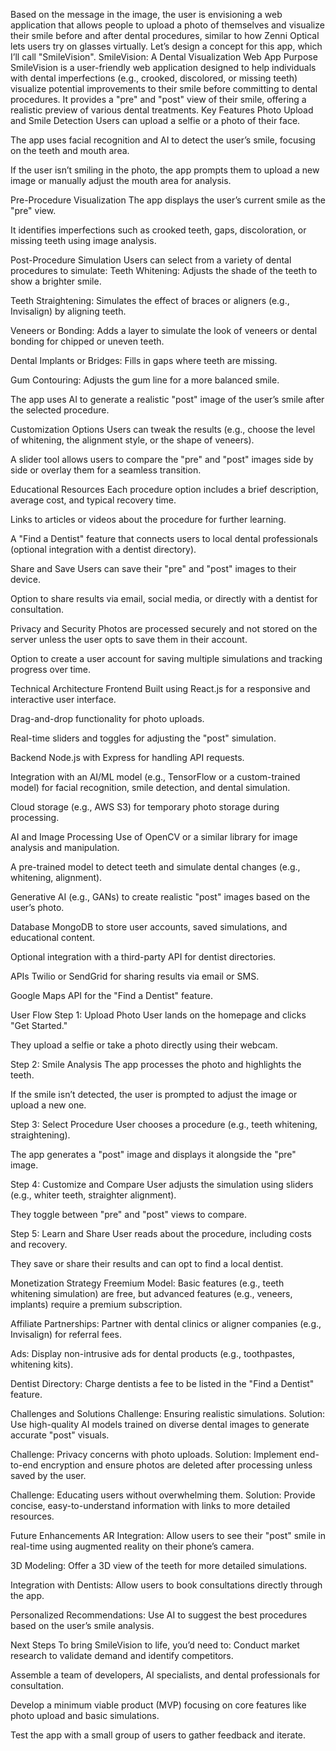 Based on the message in the image, the user is envisioning a web application that allows people to upload a photo of themselves and visualize their smile before and after dental procedures, similar to how Zenni Optical lets users try on glasses virtually. Let’s design a concept for this app, which I’ll call "SmileVision".
SmileVision: A Dental Visualization Web App
Purpose
SmileVision is a user-friendly web application designed to help individuals with dental imperfections (e.g., crooked, discolored, or missing teeth) visualize potential improvements to their smile before committing to dental procedures. It provides a "pre" and "post" view of their smile, offering a realistic preview of various dental treatments.
Key Features
Photo Upload and Smile Detection
Users can upload a selfie or a photo of their face.

The app uses facial recognition and AI to detect the user’s smile, focusing on the teeth and mouth area.

If the user isn’t smiling in the photo, the app prompts them to upload a new image or manually adjust the mouth area for analysis.

Pre-Procedure Visualization
The app displays the user’s current smile as the "pre" view.

It identifies imperfections such as crooked teeth, gaps, discoloration, or missing teeth using image analysis.

Post-Procedure Simulation
Users can select from a variety of dental procedures to simulate:
Teeth Whitening: Adjusts the shade of the teeth to show a brighter smile.

Teeth Straightening: Simulates the effect of braces or aligners (e.g., Invisalign) by aligning teeth.

Veneers or Bonding: Adds a layer to simulate the look of veneers or dental bonding for chipped or uneven teeth.

Dental Implants or Bridges: Fills in gaps where teeth are missing.

Gum Contouring: Adjusts the gum line for a more balanced smile.

The app uses AI to generate a realistic "post" image of the user’s smile after the selected procedure.

Customization Options
Users can tweak the results (e.g., choose the level of whitening, the alignment style, or the shape of veneers).

A slider tool allows users to compare the "pre" and "post" images side by side or overlay them for a seamless transition.

Educational Resources
Each procedure option includes a brief description, average cost, and typical recovery time.

Links to articles or videos about the procedure for further learning.

A "Find a Dentist" feature that connects users to local dental professionals (optional integration with a dentist directory).

Share and Save
Users can save their "pre" and "post" images to their device.

Option to share results via email, social media, or directly with a dentist for consultation.

Privacy and Security
Photos are processed securely and not stored on the server unless the user opts to save them in their account.

Option to create a user account for saving multiple simulations and tracking progress over time.

Technical Architecture
Frontend
Built using React.js for a responsive and interactive user interface.

Drag-and-drop functionality for photo uploads.

Real-time sliders and toggles for adjusting the "post" simulation.

Backend
Node.js with Express for handling API requests.

Integration with an AI/ML model (e.g., TensorFlow or a custom-trained model) for facial recognition, smile detection, and dental simulation.

Cloud storage (e.g., AWS S3) for temporary photo storage during processing.

AI and Image Processing
Use of OpenCV or a similar library for image analysis and manipulation.

A pre-trained model to detect teeth and simulate dental changes (e.g., whitening, alignment).

Generative AI (e.g., GANs) to create realistic "post" images based on the user’s photo.

Database
MongoDB to store user accounts, saved simulations, and educational content.

Optional integration with a third-party API for dentist directories.

APIs
Twilio or SendGrid for sharing results via email or SMS.

Google Maps API for the "Find a Dentist" feature.

User Flow
Step 1: Upload Photo
User lands on the homepage and clicks "Get Started."

They upload a selfie or take a photo directly using their webcam.

Step 2: Smile Analysis
The app processes the photo and highlights the teeth.

If the smile isn’t detected, the user is prompted to adjust the image or upload a new one.

Step 3: Select Procedure
User chooses a procedure (e.g., teeth whitening, straightening).

The app generates a "post" image and displays it alongside the "pre" image.

Step 4: Customize and Compare
User adjusts the simulation using sliders (e.g., whiter teeth, straighter alignment).

They toggle between "pre" and "post" views to compare.

Step 5: Learn and Share
User reads about the procedure, including costs and recovery.

They save or share their results and can opt to find a local dentist.

Monetization Strategy
Freemium Model: Basic features (e.g., teeth whitening simulation) are free, but advanced features (e.g., veneers, implants) require a premium subscription.

Affiliate Partnerships: Partner with dental clinics or aligner companies (e.g., Invisalign) for referral fees.

Ads: Display non-intrusive ads for dental products (e.g., toothpastes, whitening kits).

Dentist Directory: Charge dentists a fee to be listed in the "Find a Dentist" feature.

Challenges and Solutions
Challenge: Ensuring realistic simulations.
Solution: Use high-quality AI models trained on diverse dental images to generate accurate "post" visuals.

Challenge: Privacy concerns with photo uploads.
Solution: Implement end-to-end encryption and ensure photos are deleted after processing unless saved by the user.

Challenge: Educating users without overwhelming them.
Solution: Provide concise, easy-to-understand information with links to more detailed resources.

Future Enhancements
AR Integration: Allow users to see their "post" smile in real-time using augmented reality on their phone’s camera.

3D Modeling: Offer a 3D view of the teeth for more detailed simulations.

Integration with Dentists: Allow users to book consultations directly through the app.

Personalized Recommendations: Use AI to suggest the best procedures based on the user’s smile analysis.

Next Steps
To bring SmileVision to life, you’d need to:
Conduct market research to validate demand and identify competitors.

Assemble a team of developers, AI specialists, and dental professionals for consultation.

Develop a minimum viable product (MVP) focusing on core features like photo upload and basic simulations.

Test the app with a small group of users to gather feedback and iterate.

